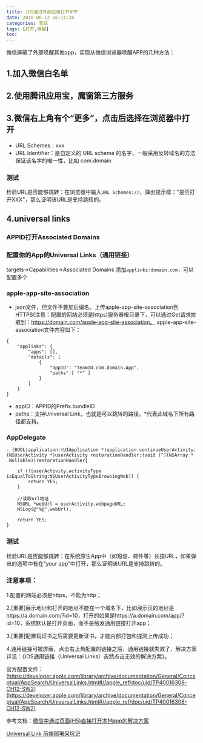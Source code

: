 ```yaml
---
title: iOS通过外部应用打开APP
date: 2018-06-12 16:11:28
categories: 笔记
tags: [打开,唤醒]
toc:
---
```


微信屏蔽了外部唤醒其他app，实现从微信浏览器唤醒APP的几种方法：
## 1.加入微信白名单
## 2.使用腾讯应用宝，魔窗第三方服务
## 3.微信右上角有个“更多”，点击后选择在浏览器中打开
* URL Schemes：xxx
* URL Identifier：是自定义的 URL scheme 的名字，一般采用反转域名的方法保证该名字的唯一性，比如 com.domain
### 测试
检验URL是否能够跳转：在浏览器中输入`URL Schemes://`，弹出提示框："是否打开XXX"，那么证明该URL是支持跳转的。

## 4.universal links
### APPID打开Associated Domains

### 配置你的App的Universal Links（通用链接）
 targets->Capabilities->Associated Domains
 添加`applinks:domain.com`，可以配置多个

### apple-app-site-association
* json文件，但文件不要加后缀名。上传apple-app-site-association到HTTPS(注意：配置的网站必须是https)服务器根目录下，可以通过Get请求拉取到：https://domain.com/apple-app-site-association。
apple-app-site-association文件内容如下：
```
{
    "applinks": {
        "apps": [],
        "details": [
            {
                "appID": "TeamID.com.domain.App",
                "paths":[ "*" ]
            }
        ]
    }
}
```

* appID：APPID的Prefix.bundleID
* paths：支持Universal Link，也就是可以跳转的路径。*代表此域名下所有路径都支持。

### AppDelegate
```
- (BOOL)application:(UIApplication *)application continueUserActivity:(NSUserActivity *)userActivity restorationHandler:(void (^)(NSArray * _Nullable))restorationHandler{

    if (![userActivity.activityType isEqualToString:NSUserActivityTypeBrowsingWeb]) {
        return YES;
    }

    //读取url地址
    NSURL *webUrl = userActivity.webpageURL;
    NSLog(@"%@",webUrl);

    return YES;
}
```

### 测试
检验URL是否能够跳转：在系统原生App中（如短信、邮件等）长按URL，如果弹出的选项中有在“your app”中打开，那么证明该URL是支持跳转的。

### 注意事项：
1.配置的网站必须是https，不能为http；

2.[重要]展示地址和打开的地址不能在一个域名下，比如展示页的地址是https://a.domain.com/?id=10，打开的如果是https://a.domain.com/app/?id=10，系统默认是打开页面，而不是触发通用链接打开app；

3.[重要]配置玩证书之后需要更新证书，才能内部打包和提测上传成功；

4.通用链接可被屏蔽，点击右上角配置的链接之后，通用链接就失效了，解决方案详见：《iOS通用链接（Universal Links）突然点击无效的解决方案》。



官方配置文件：[https://developer.apple.com/library/archive/documentation/General/Conceptual/AppSearch/UniversalLinks.html#//apple_ref/doc/uid/TP40016308-CH12-SW2](https://developer.apple.com/library/archive/documentation/General/Conceptual/AppSearch/UniversalLinks.html#//apple_ref/doc/uid/TP40016308-CH12-SW2)

参考文档：[微信中通过页面(H5)直接打开本地app的解决方案](https://www.cnblogs.com/vipstone/p/7496008.html?utm_source=tuicool&utm_medium=referral)

[Universal Link 前端部署采坑记](http://www.cocoachina.com/ios/20170904/20463.html)
